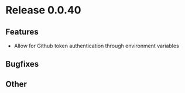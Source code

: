 # Release 0.0.40

## Features
- Allow for Github token authentication through environment variables

## Bugfixes

## Other
